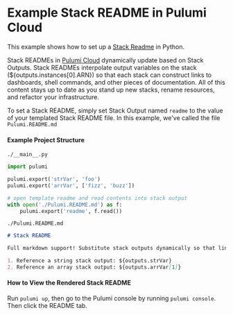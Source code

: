# Example Stack README in Pulumi Cloud

This example shows how to set up a [Stack Readme](https://www.pulumi.com/docs/intro/pulumi-cloud/projects-and-stacks/#stack-readme) in Python.

Stack READMEs in [Pulumi Cloud](https://app.pulumi.com/) dynamically update based on Stack Outputs. Stack READMEs interpolate output variables on the stack (${outputs.instances[0].ARN}) so that each stack can construct links to dashboards, shell commands, and other pieces of documentation. All of this content stays up to date as you stand up new stacks, rename resources, and refactor your infrastructure.

To set a Stack README, simply set Stack Output named `readme` to the value of your templated Stack README file. In this example, we've called the file `Pulumi.README.md`

#### Example Project Structure

`./__main__.py`

```python
import pulumi

pulumi.export('strVar', 'foo')
pulumi.export('arrVar', ['fizz', 'buzz'])

# open template readme and read contents into stack output
with open('./Pulumi.README.md') as f:
    pulumi.export('readme', f.read())
```

`./Pulumi.README.md`

```markdown
# Stack README

Full markdown support! Substitute stack outputs dynamically so that links can depend on your infrastructure! Link to dashboards, logs, metrics, and more.

1. Reference a string stack output: ${outputs.strVar}
2. Reference an array stack output: ${outputs.arrVar[1]}
```

#### How to View the Rendered Stack README

Run `pulumi up`, then go to the Pulumi console by running `pulumi console`. Then click the README tab.

